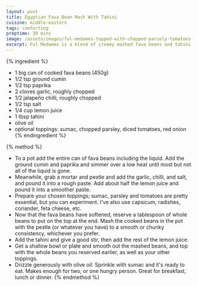 ```yaml
---
layout: post
title: Egyptian Fava Bean Mash With Tahini
cuisine: middle-eastern
tags: comforting
preptime: 30 mins
image: /assets/images/ful-medames-topped-with-chopped-parsely-tomatoes-radishes-sumac-olive-oil.webp
excerpt: Ful Medames is a blend of creamy mashed fava beans and tahini seasoned with aromatic spices, topped with fresh, bright ingredients.
---
```


{% ingredient %}
- 1 big can of cooked fava beans (450g)
- 1/2 tsp ground cumin
- 1/2 tsp paprika
- 2 cloves garlic, roughly chopped
- 1/2 jalapeño chilli, roughly chopped
- 1/2 tsp salt
- 1/4 cup lemon juice
- 1 tbsp tahini
- olive oil
- optional toppings: sumac, chopped parsley, diced tomatoes, red onion
{% endingredient %}

{% method %}
- To a pot add the entire can of fava beans including the liquid. Add the ground cumin and paprika and simmer over a low heat until most but not all of the liquid is gone.
- Meanwhile, grab a mortar and pestle and add the garlic, chilli, and salt, and pound it into a rough paste. Add about half the lemon juice and pound it into a smoother paste.
- Prepare your chosen toppings; sumac, parsley and tomatoes are pretty essential, but you can experiment. I've also use capsicum, radishes, coriander, feta cheese, etc.
- Now that the fava beans have softened, reserve a tablespoon of whole beans to put on the top at the end. Mash the cooked beans in the pot with the pestle (or whatever you have) to a smooth or chunky consistency, whichever you prefer.
- Add the tahini and give a good stir, then add the rest of the lemon juice.
- Get a shallow bowl or plate and smooth out the mashed beans, and top with the whole beans you reserved earlier, as well as your other toppings.
- Drizzle generously with olive oil. Sprinkle with sumac and it's ready to eat. Makes enough for two, or one hungry person. Great for breakfast, lunch or dinner.
{% endmethod %}